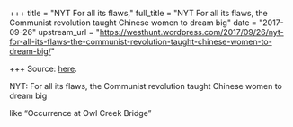+++
title = "NYT For all its flaws,"
full_title = "NYT For all its flaws, the Communist revolution taught Chinese women to dream big"
date = "2017-09-26"
upstream_url = "https://westhunt.wordpress.com/2017/09/26/nyt-for-all-its-flaws-the-communist-revolution-taught-chinese-women-to-dream-big/"

+++
Source: [here](https://westhunt.wordpress.com/2017/09/26/nyt-for-all-its-flaws-the-communist-revolution-taught-chinese-women-to-dream-big/).

NYT: For all its flaws, the Communist revolution taught Chinese women to dream big

like “Occurrence at Owl Creek Bridge”

